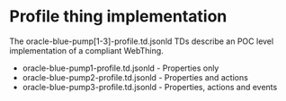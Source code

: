# Profile thing implementation

The oracle-blue-pump[1-3]-profile.td.jsonld TDs describe an POC level implementation of a compliant WebThing.

* oracle-blue-pump1-profile.td.jsonld - Properties only
* oracle-blue-pump2-profile.td.jsonld - Properties and actions
* oracle-blue-pump3-profile.td.jsonld - Properties, actions and events

